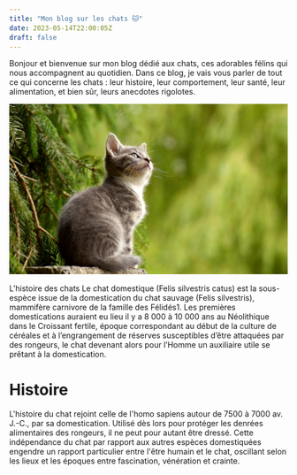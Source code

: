 ```yaml
---
title: "Mon blog sur les chats 🐱"
date: 2023-05-14T22:00:05Z
draft: false
---
```


Bonjour et bienvenue sur mon blog dédié aux chats, ces adorables félins qui nous accompagnent au quotidien. Dans ce blog, je vais vous parler de tout ce qui concerne les chats : leur histoire, leur comportement, leur santé, leur alimentation, et bien sûr, leurs anecdotes rigolotes.

![Cat](./cat_pic.jpg)

L’histoire des chats
Le chat domestique (Felis silvestris catus) est la sous-espèce issue de la domestication du chat sauvage (Felis silvestris), mammifère carnivore de la famille des Félidés1. Les premières domestications auraient eu lieu il y a 8 000 à 10 000 ans au Néolithique dans le Croissant fertile, époque correspondant au début de la culture de céréales et à l’engrangement de réserves susceptibles d’être attaquées par des rongeurs, le chat devenant alors pour l’Homme un auxiliaire utile se prêtant à la domestication.

# Histoire
L'histoire du chat rejoint celle de l'homo sapiens autour de 7500 à 7000 av. J.-C., par sa domestication. Utilisé dès lors pour protéger les denrées alimentaires des rongeurs, il ne peut pour autant être dressé. Cette indépendance du chat par rapport aux autres espèces domestiquées engendre un rapport particulier entre l'être humain et le chat, oscillant selon les lieux et les époques entre fascination, vénération et crainte.
